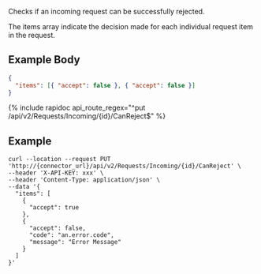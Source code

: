 Checks if an incoming request can be successfully rejected.

The items array indicate the decision made for each individual request item in the request.

## Example Body

```json
{
  "items": [{ "accept": false }, { "accept": false }]
}
```

{% include rapidoc api_route_regex="^put /api/v2/Requests/Incoming/{id}/CanReject$" %}

## Example

```shell
curl --location --request PUT 'http://{connector_url}/api/v2/Requests/Incoming/{id}/CanReject' \
--header 'X-API-KEY: xxx' \
--header 'Content-Type: application/json' \
--data '{
  "items": [
    {
      "accept": true
    },
    {
      "accept": false,
      "code": "an.error.code",
      "message": "Error Message"
    }
  ]
}'
```
